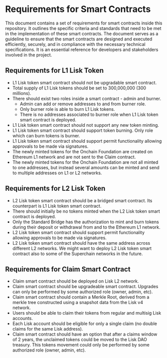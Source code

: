 # Requirements for Smart Contracts

This document contains a set of requirements for smart contracts inside this repository. It outlines the specific criteria and standards that need to be met in the implementation of these smart contracts. The document serves as a guideline to ensure that the smart contracts are designed and executed efficiently, securely, and in compliance with the necessary technical specifications. It is an essential reference for developers and stakeholders involved in the project.

## Requirements for L1 Lisk Token

- L1 Lisk token smart contract should not be upgradable smart contract.
- Total supply of L1 Lisk tokens should be set to 300,000,000 (300 millions).
- There should exist two roles inside a smart contract - admin and burner.
  - Admin can add or remove addresses to and from burner role.
  - Only burner role is able to burn L1 Lisk tokens.
  - There is no addresses associated to burner role when L1 Lisk token smart contract is deployed.
- L1 Lisk token smart contract should not support any new token minting.
- L1 Lisk token smart contract should support token burning. Only role which can burn tokens is burner.
- L1 Lisk token smart contract should support permit functionality allowing approvals to be made via signatures.
- The newly minted tokens for the Onchain Foundation are created on Ethereum L1 network and are not sent to the Claim contract.
- The newly minted tokens for the Onchain Foundation are not all minted to one addresses, but instead several amounts can be minted and send to multiple addresses on L1 or L2 networks.

## Requirements for L2 Lisk Token

- L2 Lisk token smart contract should be a bridged smart contract. Its counterpart is L1 Lisk token smart contract.
- There should initially be no tokens minted when the L2 Lisk token smart contract is deployed.
- Only the Standard Bridge has the authorization to mint and burn tokens during their deposit or withdrawal from and to the Ethereum L1 network.
- L2 Lisk token smart contract should support permit functionality allowing approvals to be made via signatures.
- L2 Lisk token smart contract should have the same address across different L2 networks. We might want to deploy L2 Lisk token smart contract also to some of the Superchain networks in the future.

## Requirements for Claim Smart Contract

- Claim smart contract should be deployed on Lisk L2 network.
- Claim smart contract should be upgradeable smart contract. Upgrades can only be performed by some authorized role (owner, admin, etc).
- Claim smart contract should contain a Merkle Root, derived from a merkle tree constructed using a snapshot data from the Lisk v4 network.
- Users should be able to claim their tokens from regular and multisig Lisk accounts.
- Each Lisk account should be eligible for only a single claim (no double claims for the same Lisk address).
- Claim smart contract should have an option that after a claims window of 2 years, the unclaimed tokens could be moved to the Lisk DAO treasury. This tokens movement could only be performed by some authorized role (owner, admin, etc).
